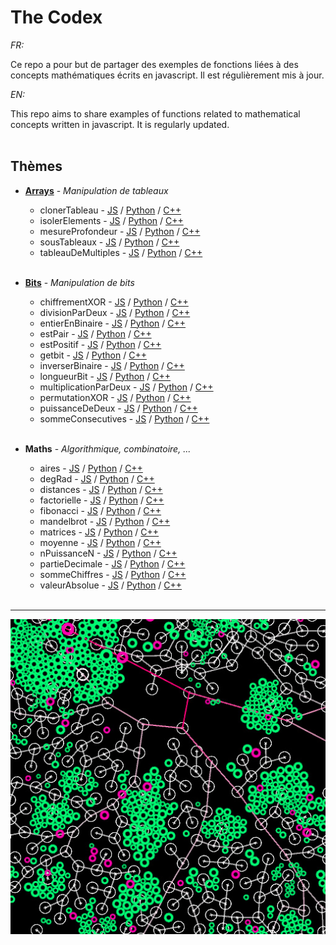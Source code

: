 # The Codex

_FR:_ 

Ce repo a pour but de partager des exemples de fonctions liées à des concepts mathématiques écrits en javascript.
Il est régulièrement mis à jour.

_EN:_

This repo aims to share examples of functions related to mathematical concepts written in javascript.
It is regularly updated.<br><br>

   ## Thèmes
  * **[Arrays](https://fr.wikipedia.org/wiki/Tableau_(structure_de_donn%C3%A9es))** - _Manipulation de tableaux_
  
    * clonerTableau - [JS](JavaScript/Arrays/clonerTableau.js) / [Python](Python/Arrays/clonerTableau.py) / [C++](CXX/)
    * isolerElements - [JS](JavaScript/Arrays/isolerElements.js) / [Python](Python/Arrays/isolerElements.py) / [C++](CXX/)
    * mesureProfondeur - [JS](JavaScript/Arrays/mesureProfondeur.js) / [Python](Python/Arrays/mesureProfondeur.py) / [C++](CXX/)
    * sousTableaux - [JS](JavaScript/Arrays/sousTableaux.js) / [Python](Python/Arrays/sousTableaux.py) / [C++](CXX/)
    * tableauDeMultiples - [JS](JavaScript/Arrays/tableauDeMultiples.js) / [Python](Python/Arrays/tableauDeMultiples.py) / [C++](CXX/)
    <br><br>

  * **[Bits](https://fr.wikipedia.org/wiki/Bit)** - _Manipulation de bits_

    * chiffrementXOR - [JS](JavaScript/Bits/chiffrementXOR.js) / [Python](Python/) / [C++](CXX/)
    * divisionParDeux - [JS](JavaScript/Bits/divisionParDeux.js) / [Python](Python/Bits/divisionParDeux.py) / [C++](CXX/)
    * entierEnBinaire - [JS](JavaScript/Bits/entierEnBinaire.js) / [Python](Python/Bits/entierEnBinaire.py) / [C++](CXX/)
    * estPair - [JS](JavaScript/Bits/estPair.js) / [Python](Python/) / [C++](CXX/)
    * estPositif - [JS](JavaScript/Bits/estPositif.js) / [Python](Python/) / [C++](CXX/)
    * getbit - [JS](JavaScript/Bits/getbit.js) / [Python](Python/) / [C++](CXX/)
    * inverserBinaire - [JS](JavaScript/Bits/inverserBinaire.js) / [Python](Python/) / [C++](CXX/)
    * longueurBit - [JS](JavaScript/Bits/longueurBit.js) / [Python](Python/) / [C++](CXX/)
    * multiplicationParDeux - [JS](JavaScript/Bits/multiplicationParDeux.js) / [Python](Python/) / [C++](CXX/)
    * permutationXOR - [JS](JavaScript/Bits/permutationXOR.js) / [Python](Python/) / [C++](CXX/)
    * puissanceDeDeux - [JS](JavaScript/Bits/puissanceDeDeux.js) / [Python](Python/) / [C++](CXX/)
    * sommeConsecutives - [JS](JavaScript/Bits/sommeConsecutives.js) / [Python](Python/) / [C++](CXX/)
    <br><br>
    
  * **Maths** - _Algorithmique, combinatoire, ..._
  
    * aires - [JS](JavaScript/Maths/aires.js) / [Python](Python/) / [C++](CXX/)
    * degRad - [JS](JavaScript/Maths/degRad.js) / [Python](Python/) / [C++](CXX/)
    * distances - [JS](JavaScript/Maths/distances.js) / [Python](Python/) / [C++](CXX/)
    * factorielle - [JS](JavaScript/Maths/factorielle.js) / [Python](Python/) / [C++](CXX/)
    * fibonacci - [JS](JavaScript/Maths/fibonacci.js) / [Python](Python/) / [C++](CXX/)
    * mandelbrot - [JS](JavaScript/Maths/mandelbrot.js) / [Python](Python/) / [C++](CXX/)
    * matrices - [JS](JavaScript/Maths/matrices.js) / [Python](Python/) / [C++](CXX/)
    * moyenne - [JS](JavaScript/Maths/moyenne.js) / [Python](Python/) / [C++](CXX/)
    * nPuissanceN - [JS](JavaScript/Maths/nPuissanceN.js) / [Python](Python/) / [C++](CXX/)
    * partieDecimale - [JS](JavaScript/Maths/partieDecimale.js) / [Python](Python/) / [C++](CXX/)
    * sommeChiffres - [JS](JavaScript/Maths/sommeChiffres.js) / [Python](Python/) / [C++](CXX/)
    * valeurAbsolue - [JS](JavaScript/Maths/valeurAbsolue.js) / [Python](Python/) / [C++](CXX/)
    <br><br>
  ---

<p align="center"><img src="./img/thumbnail.jpg" /></p>
